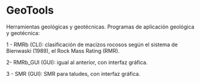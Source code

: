 # GeoTools
Herramientas geológicas y geotécnicas. Programas de aplicación geológica y geotécnica:

1 - RMRb (CLI):  clasificación de macizos rocosos según el sistema de Bienwaski (1989), el Rock Mass Rating (RMR).

2- RMRb_GUI (GUI): igual al anterior, con interfaz gráfica.

3 - SMR (GUI): SMR para taludes, con interfaz gráfica.
